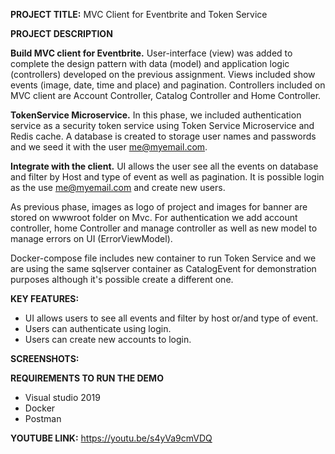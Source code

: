 **PROJECT TITLE:** MVC Client for Eventbrite and Token Service

**PROJECT DESCRIPTION** 

**Build MVC client for Eventbrite.** User-interface (view) was added to complete the design pattern with data (model) and application logic (controllers) developed on the previous 
assignment. Views included show events (image, date, time and place) and pagination. Controllers included on MVC client are Account Controller, Catalog Controller and 
Home Controller. 

**TokenService Microservice.** In this phase, we included authentication service as a security token service using Token Service Microservice and Redis cache. A database is 
created to storage user names and passwords and we seed it with the user me@myemail.com.

**Integrate with the client.**  UI allows the user see all the events on database and filter by Host and type of event as well as pagination. It is possible login as the use 
me@myemail.com and create new users.

As previous phase, images as logo of project and images for banner are stored on wwwroot folder on Mvc. For authentication we add account controller, home Controller and manage 
controller as well as new model to manage errors on UI (ErrorViewModel).

Docker-compose file includes new container to run Token Service and we are using the same sqlserver container as CatalogEvent for demonstration purposes although it's possible 
create a different one.

**KEY FEATURES:**
*	UI allows users to see all events and filter by host or/and type of event.
*	Users can authenticate using login.
*	Users can create new accounts to login.

**SCREENSHOTS:**
 


**REQUIREMENTS TO RUN THE DEMO**
*	Visual studio 2019
*	Docker 
*	Postman

**YOUTUBE LINK:**
https://youtu.be/s4yVa9cmVDQ

